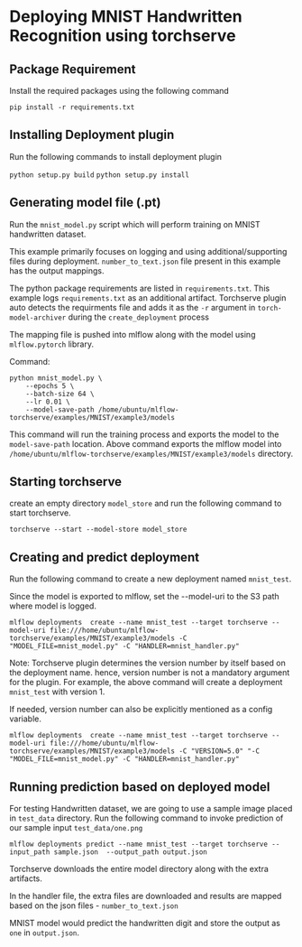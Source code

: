 # Deploying MNIST Handwritten Recognition using torchserve

## Package Requirement

Install the required packages using the following command

`pip install -r requirements.txt`

## Installing Deployment plugin

Run the following commands to install deployment plugin

`python setup.py build`
`python setup.py install`


## Generating model file (.pt)

Run the `mnist_model.py` script which will perform training on MNIST handwritten dataset. 

This example primarily focuses on logging and using additional/supporting files during deployment. 
`number_to_text.json` file present in this example has the output mappings. 

The python package requirements are listed in `requirements.txt`.
This example logs `requirements.txt` as an additional artifact. Torchserve plugin auto detects the
requirments file and adds it as the `-r` argument in `torch-model-archiver` during the `create_deployment` process

The mapping file is pushed into mlflow along with the model using `mlflow.pytorch` library. 

Command: 

```
python mnist_model.py \
    --epochs 5 \
    --batch-size 64 \
    --lr 0.01 \
    --model-save-path /home/ubuntu/mlflow-torchserve/examples/MNIST/example3/models
```

This command will run the training process and exports the model to the `model-save-path` location.
Above command exports the mlflow model into `/home/ubuntu/mlflow-torchserve/examples/MNIST/example3/models` directory. 

## Starting torchserve

create an empty directory `model_store` and run the following command to start torchserve.

`torchserve --start --model-store model_store`

## Creating and predict deployment

Run the following command to create a new deployment named `mnist_test`.

Since the model is exported to mlflow, set the --model-uri to the S3 path where model is logged. 

`mlflow deployments  create --name mnist_test --target torchserve --model-uri file:///home/ubuntu/mlflow-torchserve/examples/MNIST/example3/models -C "MODEL_FILE=mnist_model.py" -C "HANDLER=mnist_handler.py"`

Note: Torchserve plugin determines the version number by itself based on the deployment name. hence, version number 
is not a mandatory argument for the plugin. For example, the above command will create a deployment `mnist_test` with version 1.

If needed, version number can also be explicitly mentioned as a config variable.

`mlflow deployments  create --name mnist_test --target torchserve --model-uri file:///home/ubuntu/mlflow-torchserve/examples/MNIST/example3/models -C "VERSION=5.0" "-C "MODEL_FILE=mnist_model.py" -C "HANDLER=mnist_handler.py"`


## Running prediction based on deployed model

For testing Handwritten dataset, we are going to use a sample image placed in `test_data` directory. 
Run the following command to invoke prediction of our sample input `test_data/one.png`

`mlflow deployments predict --name mnist_test --target torchserve --input_path sample.json  --output_path output.json`

Torchserve downloads the entire model directory along with the extra artifacts. 

In the handler file, the extra files are downloaded and results are mapped based on the json files - `number_to_text.json`

MNIST model would predict the handwritten digit and store the output as `one` in `output.json`.
